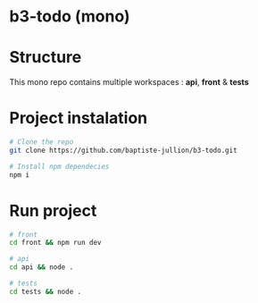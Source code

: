 # b3-todo (mono)

# Structure
This mono repo contains multiple workspaces : **api**, **front** & **tests**

# Project instalation
```sh
# Clone the repo
git clone https://github.com/baptiste-jullion/b3-todo.git
```

```sh
# Install npm dependecies
npm i
```

# Run project
```sh
# front
cd front && npm run dev
```

```sh
# api
cd api && node .
```

```sh
# tests
cd tests && node .
```